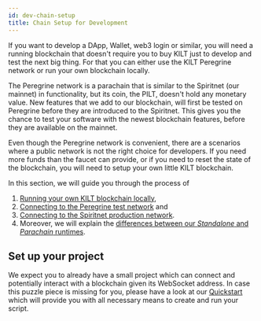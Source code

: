 ```yaml
---
id: dev-chain-setup
title: Chain Setup for Development
---
```


If you want to develop a DApp, Wallet, web3 login or similar, you will need a running blockchain that doesn't require you to buy KILT just to develop and test the next big thing.
For that you can either use the KILT Peregrine network or run your own blockchain locally.

The Peregrine network is a parachain that is similar to the Spiritnet (our mainnet) in functionality, but its coin, the PILT, doesn't hold any monetary value.
New features that we add to our blockchain, will first be tested on Peregrine before they are introduced to the Spiritnet.
This gives you the chance to test your software with the newest blockchain features, before they are available on the mainnet.

Even though the Peregrine network is convenient, there are a scenarios where a public network is not the right choice for developers.
If you need more funds than the faucet can provide, or if you need to reset the state of the blockchain, you will need to setup your own little KILT blockchain.

In this section, we will guide you through the process of 
1. [Running your own KILT blockchain locally](./01_standalone_setup.md),
2. [Connecting to the Peregrine test network](./02_peregrine_setup.md) and
3. [Connecting to the Spiritnet production network](./03_prod_chain_setup.md).
4. Moreover, we will explain the [differences between our _Standalone_ and _Parachain_ runtimes](./02_peregrine_setup.md#standalone-vs-parachain-peregrinespiritnet).

## Set up your project

We expect you to already have a small project which can connect and potentially interact with a blockchain given its WebSocket address.
In case this puzzle piece is missing for you, please have a look at our [Quickstart](../01_quickstart.md#connecting-to-kilt-blockchain) which will provide you with all necessary means to create and run your script.

